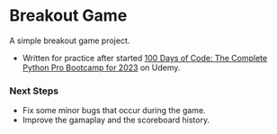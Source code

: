 # Breakout Game 
  
A simple breakout game project.   

* Written for practice after started [100 Days of Code: The Complete Python Pro Bootcamp for 2023](https://www.udemy.com/course/100-days-of-code/) on Udemy.  
  
### Next Steps
- Fix some minor bugs that occur during the game.
- Improve the gamaplay and the scoreboard history.